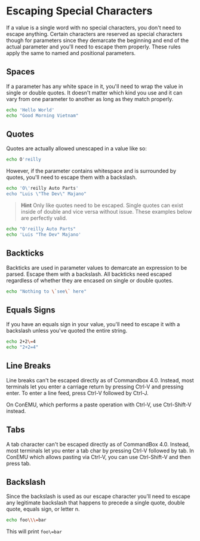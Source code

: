 # Escaping Special Characters

If a value is a single word with no special characters, you don't need to escape anything. Certain characters are reserved as special characters though for parameters since they demarcate the beginning and end of the actual parameter and you'll need to escape them properly. These rules apply the same to named and positional parameters.

## Spaces

If a parameter has any white space in it, you'll need to wrap the value in single or double quotes. It doesn't matter which kind you use and it can vary from one parameter to another as long as they match properly.

```bash
echo 'Hello World'
echo "Good Morning Vietnam"
```

## Quotes

Quotes are actually allowed unescaped in a value like so:

```bash
echo O'reilly
```

However, if the parameter contains whitespace and is surrounded by quotes, you'll need to escape them with a backslash.

```bash
echo 'O\'reilly Auto Parts'
echo "Luis \"The Dev\" Majano"
```

> **Hint** Only like quotes need to be escaped. Single quotes can exist inside of double and vice versa without issue. These examples below are perfectly valid.

```bash
echo "O'reilly Auto Parts"
echo 'Luis "The Dev" Majano'
```

## Backticks

Backticks are used in parameter values to demarcate an expression to be parsed. Escape them with a backslash. All backticks need escaped regardless of whether they are encased on single or double quotes.

```bash
echo "Nothing to \`see\` here"
```

## Equals Signs

If you have an equals sign in your value, you'll need to escape it with a backslash unless you've quoted the entire string.

```bash
echo 2+2\=4
echo "2+2=4"
```

## Line Breaks

Line breaks can't be escaped directly as of Commandbox 4.0. Instead, most terminals let you enter a carriage return by pressing Ctrl-V and pressing enter. To enter a line feed, press Ctrl-V followed by Ctrl-J.

On ConEMU, which performs a paste operation with Ctrl-V, use Ctrl-Shift-V instead.

## Tabs

A tab character can't be escaped directly as of CommandBox 4.0. Instead, most terminals let you enter a tab char by pressing Ctrl-V followed by tab. In ConEMU which allows pasting via Ctrl-V, you can use Ctrl-Shift-V and then press tab.

## Backslash

Since the backslash is used as our escape character you'll need to escape any legitimate backslash that happens to precede a single quote, double quote, equals sign, or letter n.

```bash
echo foo\\\=bar
```

This will print `foo\=bar`

